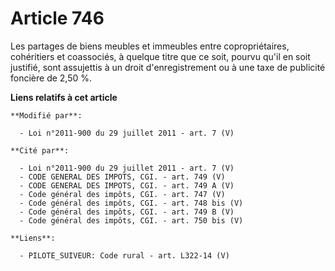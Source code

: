 # Article 746

Les partages de biens meubles et immeubles entre copropriétaires, cohéritiers et coassociés, à quelque titre que ce soit,
pourvu qu'il en soit justifié, sont assujettis à un droit d'enregistrement ou à une taxe de publicité foncière de   2,50 %.

**Liens relatifs à cet article**

	**Modifié par**:

	  - Loi n°2011-900 du 29 juillet 2011 - art. 7 (V)

	**Cité par**:

	  - Loi n°2011-900 du 29 juillet 2011 - art. 7 (V)
	  - CODE GENERAL DES IMPOTS, CGI. - art. 749 (V)
	  - CODE GENERAL DES IMPOTS, CGI. - art. 749 A (V)
	  - Code général des impôts, CGI. - art. 747 (V)
	  - Code général des impôts, CGI. - art. 748 bis (V)
	  - Code général des impôts, CGI. - art. 749 B (V)
	  - Code général des impôts, CGI. - art. 750 bis (V)

	**Liens**:

	  - PILOTE_SUIVEUR: Code rural - art. L322-14 (V)
